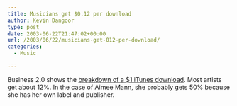 ```yaml
---
title: Musicians get $0.12 per download
author: Kevin Dangoor
type: post
date: 2003-06-22T21:47:02+00:00
url: /2003/06/22/musicians-get-012-per-download/
categories:
  - Music

---
```

Business 2.0 shows the [breakdown of a $1 iTunes download][1]. Most artists get about 12%. In the case of Aimee Mann, she probably gets 50% because she has her own label and publisher.

 [1]: http://www.business2.com/articles/mag/0,1640,49472,00.html "Business 2.0 - Magazine Article - The MP3 Economy"